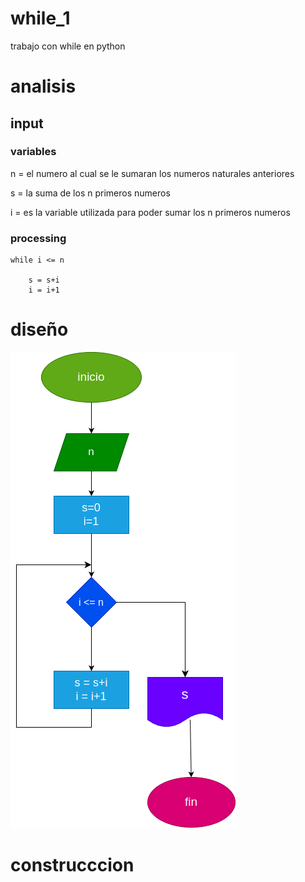 # while_1

trabajo con while en python

# analisis

## input

### variables

n = el numero al cual se le sumaran los numeros naturales anteriores

s = la suma de los n primeros numeros

i = es la variable utilizada para poder sumar los n primeros numeros

### processing

    while i <= n
    
        s = s+i
        i = i+1

# diseño

![diagrama de flujo](diagrama.png "diagrama de flujo")

# construcccion
